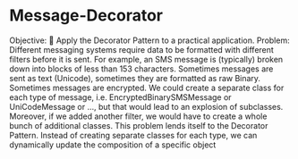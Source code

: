 # Message-Decorator
Objective:
 Apply the Decorator Pattern to a practical application.
Problem:
Different messaging systems require data to be formatted with different filters before it is sent.
For example, an SMS message is (typically) broken down into blocks of less than 153 characters.
Sometimes messages are sent as text (Unicode), sometimes they are formatted as raw Binary. Sometimes
messages are encrypted.
We could create a separate class for each type of message, i.e. EncryptedBinarySMSMessage or
UniCodeMessage or …, but that would lead to an explosion of subclasses. Moreover, if we added
another filter, we would have to create a whole bunch of additional classes.
This problem lends itself to the Decorator Pattern. Instead of creating separate classes for each type, we
can dynamically update the composition of a specific object
